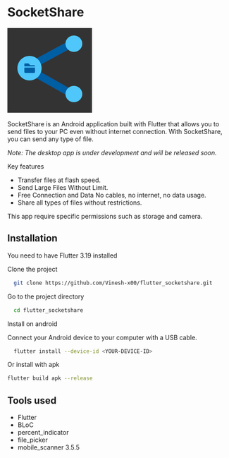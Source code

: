 
# SocketShare

![logo](./assets/ic_socketshare.png)

SocketShare is an Android application built with Flutter that allows you to send files to your PC even without internet connection. With SocketShare, you can send any type of file. 

*Note: The desktop app is under development and will be released soon.*

Key features

- Transfer files at flash speed.
- Send Large Files Without Limit.
- Free Connection and Data No cables, no internet, no data usage.
- Share all types of files without restrictions.

This app require specific permissions such as storage and camera.


## Installation

You need to have Flutter 3.19 installed

Clone the project

```bash
  git clone https://github.com/Vinesh-x00/flutter_socketshare.git
```

Go to the project directory

```bash
  cd flutter_socketshare
```

Install on android

Connect your Android device to your computer with a USB cable.

```bash
  flutter install --device-id <YOUR-DEVICE-ID>
```
Or install with apk

```bash
flutter build apk --release
```


## Tools used

- Flutter
- BLoC
- percent_indicator
- file_picker
- mobile_scanner 3.5.5
